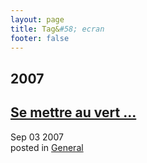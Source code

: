 ```yaml
---
layout: page
title: Tag&#58; ecran
footer: false
---
```


<div id="blog-archives" class="category">
<h2>2007</h2>

<article>
<h1><a href="/2007/09/03/se-mettre-au-vert/index.html">Se mettre au vert ...</a></h1>
<time datetime="2007-09-03T00:00:00-06:00" pubdate><span class='month'>Sep</span> <span class='day'>03</span> <span class='year'>2007</span></time>
<footer>
<span class="categories">posted in 
<a href='/categories/general/'>General</a></span>
</footer>
</article>
</div>
